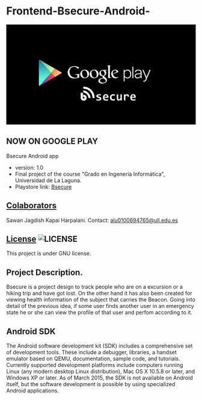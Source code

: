 Frontend-Bsecure-Android-
========

![GooglePlay](img/bsecure_google_play.png)

## NOW ON GOOGLE PLAY

Bsecure Android app 
* version: 1.0
* Final project of the course "Grado en Ingenería Informática", Universidad de La Laguna.
* Playstore link: [Bsecure](https://play.google.com/store/apps/details?id=com.tfg.sawan.bsecure)

## [Colaborators](https://github.com/alu0100694765/frontend-Bsecure-Android/graphs/contributors)
Sawan Jagdish Kapai Harpalani. Contact: <alu0100694765@ull.edu.es>

## [License](http://www.gnu.org/licenses/gpl-3.0.html) ![LICENSE](http://www.gnu.org/graphics/gplv3-88x31.png)
This project is under GNU license.

## Project Description.
Bsecure is a project design to track people who are on a excursion or a hiking trip and have got lost. On the other hand it has also been created for viewing health information of the subject that carries the Beacon. Going into detail of the previous idea, if some user finds another user in an emergency state he or she can view the profile of that user and perfom according to it.

## Android SDK
The Android software development kit (SDK) includes a comprehensive set of development tools. These include a debugger, libraries, a handset emulator based on QEMU, documentation, sample code, and tutorials. Currently supported development platforms include computers running Linux (any modern desktop Linux distribution), Mac OS X 10.5.8 or later, and Windows XP or later. As of March 2015, the SDK is not available on Android itself, but the software development is possible by using specialized Android applications.

